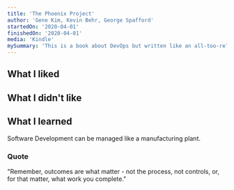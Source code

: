 ```yaml
---
title: 'The Phoenix Project'  
author: 'Gene Kim, Kevin Behr, George Spafford'  
startedOn: '2020-04-01'  
finishedOn: '2020-04-01'  
media: 'Kindle'  
mySummary: 'This is a book about DevOps but written like an all-too-relatable novel.'  
---
```


## What I liked


## What I didn't like


## What I learned
Software Development can be managed like a manufacturing plant. 

### Quote
"Remember, outcomes are what matter - not the process, not controls, or, 
for that matter, what work you complete."
